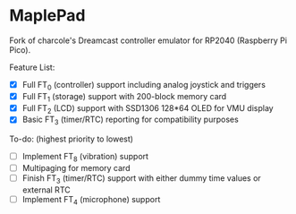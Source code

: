 # MaplePad<br/>

Fork of charcole's Dreamcast controller emulator for RP2040 (Raspberry Pi Pico). 

Feature List:
- [x] Full FT<sub>0</sub> (controller) support including analog joystick and triggers
- [x] Full FT<sub>1</sub> (storage) support with 200-block memory card
- [x] Full FT<sub>2</sub> (LCD) support with SSD1306 128\*64 OLED for VMU display 
- [x] Basic FT<sub>3</sub> (timer/RTC) reporting for compatibility purposes

To-do: (highest priority to lowest)
- [ ] Implement FT<sub>8</sub> (vibration) support
- [ ] Multipaging for memory card
- [ ] Finish FT<sub>3</sub> (timer/RTC) support with either dummy time values or external RTC
- [ ] Implement FT<sub>4</sub> (microphone) support
